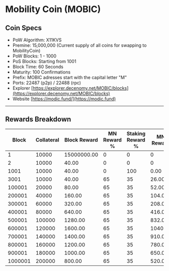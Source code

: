 # Mobility Coin (MOBIC)

## Coin Specs

* PoW Algorithm: X11KVS
* Premine: 15,000,000 (Current supply of all coins for swapping to MobilityCoin)
* PoW Blocks: 1 - 1000
* PoS Blocks: Starting from 1001
* Block Time: 60 Seconds
* Maturity: 100 Confirmations
* Prefix: MOBIC adresses start with the capital letter "M"
* Ports: 22487 (p2p) / 22488 (rpc)
* Explorer [https://explorer.decenomy.net/MOBIC/blocks](https://explorer.decenomy.net/MOBIC/blocks)
* Website [https://modic.fund/](https://modic.fund)

***

## Rewards Breakdown

| Block   | Collateral | Block Reward | MN Reward % | Staking Reward % | MN Reward | Staker Reward |
| ------- | ---------- | ------------ | ----------- | ---------------- | --------- | ------------- |
| 1       | 10000      | 15000000.00  | 0           | 0                | 0         | 0             |
| 2       | 10000      | 40.00        | 0           | 0                | 0         | 0             |
| 1001    | 10000      | 40.00        | 0           | 100              | 0.00      | 40.00         |
| 3001    | 10000      | 40.00        | 65          | 35               | 26.00     | 14.00         |
| 100001  | 20000      | 80.00        | 65          | 35               | 52.00     | 28.00         |
| 200001  | 40000      | 160.00       | 65          | 35               | 104.00    | 56.00         |
| 300001  | 60000      | 320.00       | 65          | 35               | 208.00    | 112.00        |
| 400001  | 80000      | 640.00       | 65          | 35               | 416.00    | 224.00        |
| 500001  | 100000     | 1280.00      | 65          | 35               | 832.00    | 448.00        |
| 600001  | 120000     | 1600.00      | 65          | 35               | 1040.00   | 560.00        |
| 700001  | 140000     | 1400.00      | 65          | 35               | 910.00    | 490.00        |
| 800001  | 160000     | 1200.00      | 65          | 35               | 780.00    | 420.00        |
| 900001  | 180000     | 1000.00      | 65          | 35               | 650.00    | 350.00        |
| 1000001 | 200000     | 800.00       | 65          | 35               | 520.00    | 280.00        |
